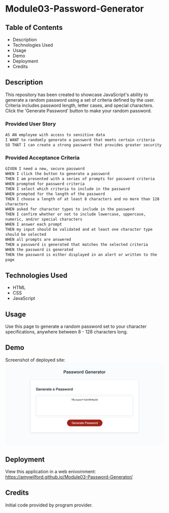 # Module03-Password-Generator

## Table of Contents

- Description
- Technologies Used
- Usage
- Demo
- Deployment
- Credits

## Description

This repository has been created to showcase JavaScript's ability to generate a random password using a set of criteria defined by the user. Criteria includes password length, letter cases, and special characters. Click the 'Generate Password' button to make your random password.

### Provided User Story

```
AS AN employee with access to sensitive data
I WANT to randomly generate a password that meets certain criteria
SO THAT I can create a strong password that provides greater security
```

### Provided Acceptance Criteria

```
GIVEN I need a new, secure password
WHEN I click the button to generate a password
THEN I am presented with a series of prompts for password criteria
WHEN prompted for password criteria
THEN I select which criteria to include in the password
WHEN prompted for the length of the password
THEN I choose a length of at least 8 characters and no more than 128 characters
WHEN asked for character types to include in the password
THEN I confirm whether or not to include lowercase, uppercase, numeric, and/or special characters
WHEN I answer each prompt
THEN my input should be validated and at least one character type should be selected
WHEN all prompts are answered
THEN a password is generated that matches the selected criteria
WHEN the password is generated
THEN the password is either displayed in an alert or written to the page
```

## Technologies Used

- HTML
- CSS
- JavaScript

## Usage

Use this page to generate a random password set to your character specifications, anywhere between 8 - 128 characters long.

## Demo

Screenshot of deployed site: <img src="assets/Images/Password Generator Preview.png" alt="screenshot of deployed site">

## Deployment

View this application in a web enivornment: https://amywilford.github.io/Module03-Password-Generator/

## Credits

Initial code provided by program provider.
